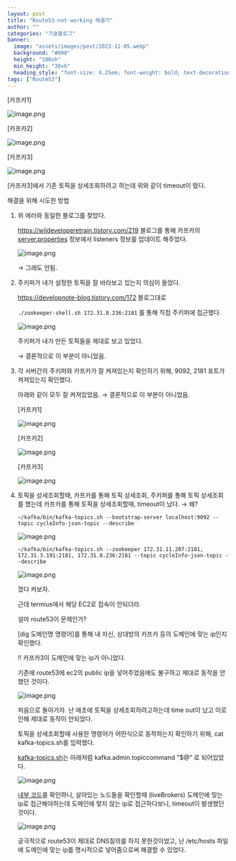 ```yaml
---
layout: post
title: "Route53-not-working 해결기"
author: ""
categories: "기술블로그"
banner:
  image: "assets/images/post/2023-11-05.webp"
  background: "#000"
  height: "100vh"
  min_height: "38vh"
  heading_style: "font-size: 4.25em; font-weight: bold; text-decoration: underline"
tags: ["Route53"]
---
```


[카프카1]

![image.png](attachment:630bda56-dd00-4f71-9331-8bc271fe5bab:image.png)

[카프카2]

![image.png](attachment:67a6c7a3-fcb2-47d0-b8fb-6cf4f80c9399:image.png)

[카프카3]

![image.png](attachment:7161bc3c-cba2-4575-a184-34164833c8b2:image.png)

[카프카3]에서 기존 토픽을 상세조회하려고 하는데 위와 같이 timeout이 떴다.

해결을 위해 시도한 방법

1. 위 에러와 동일한 블로그를 찾았다.

    https://wildeveloperetrain.tistory.com/219 블로그를 통해 카프카의 [server.properties](http://server.properties) 정보에서 listeners 정보를 업데이트 해주었다.

    ![image.png](attachment:86ec4f24-bf1a-4a29-afd7-ff1eca45aede:image.png)

    → 그래도 안됨.

2. 주키퍼가 내가 설정한 토픽을 잘 바라보고 있는지 의심이 들었다.

    https://developnote-blog.tistory.com/172 블로그대로

    `./zookeeper-shell.sh 172.31.8.236:2181` 를 통해 직접 주키퍼에 접근했다.

    ![image.png](attachment:bcfdf794-34e5-42ec-97fb-4d53d6e98d8c:image.png)

    주키퍼가 내가 만든 토픽들을 제대로 보고 있었다.

    → 결론적으로 이 부분이 아니었음.

3. 각 서버간의 주키퍼와 카프카가 잘 켜져있는지 확인하기 위해, 9092, 2181 포트가 켜져있는지 확인했다.

    아래와 같이 모두 잘 켜져있었음. → 결론적으로 이 부분이 아니었음.

    [카프카1]

    ![image.png](attachment:9fa9a4f0-e286-4ff4-b3bf-ebb16fd19495:image.png)

    [카프카2]

    ![image.png](attachment:3a1dc6be-e09d-4a02-a3cf-b54e7b17413a:image.png)

    [카프카3]

    ![image.png](attachment:e2be5178-e5fd-424c-afcf-650c706872af:image.png)

4. 토픽을 상세조회할때, 카프카를 통해 토픽 상세조회, 주키퍼를 통해 토픽 상세조회를 했는데 카프카를 통해 토픽을 상세조회할때, timeout이 났다. → 왜?

    `~/kafka/bin/kafka-topics.sh --bootstrap-server localhost:9092 --topic cycleInfo-json-topic --describe`

    ![image.png](attachment:7d9061c9-dcb3-4bbf-acc9-0463c17ca2c9:image.png)

    `~/kafka/bin/kafka-topics.sh --zookeeper 172.31.11.207:2181, 172.31.3.191:2181, 172.31.8.236:2181 --topic cycleInfo-json-topic --describe`

    ![image.png](attachment:81e8aefe-77d1-4e1c-9d48-74861dfe50ba:image.png)

    껐다 켜보자.

    근데 termius에서 해당 EC2로 접속이 안되더라.

    설마 route53이 문제인가?

    [dig 도메인명 명령어]를 통해 내 자신, 상대방의 카프카 등의 도메인에 맞는 ip인지 확인했다.

    !! 카프카3이 도메인에 맞는 ip가 아니었다.

    기존에 route53에 ec2의 public ip을 넣어주었음에도 불구하고 제대로 동작을 안했던 것이다.

    ![image.png](attachment:cd631130-6117-4c84-abcb-c65ddafbdc5d:image.png)

    처음으로 돌아가자. 난 애초에 토픽을 상세조회하려고하는데 time out이 났고 이로 인해 제대로 동작이 안되었다.

    토픽을 상세조회할때 사용한 명령어가 어떤식으로 동작하는지 확인하기 위해, cat kafka-topics.sh를 입력했다.

    [kafka-topics.sh](http://kafka-topics.sh)는 아래처럼 kafka.admin.topiccommand "$@” 로 되어있었다.

    ![image.png](attachment:516f246e-3db5-4805-b194-b743e93b1e40:image.png)

    [내부 코드](https://github.com/a0x8o/kafka/blob/master/core/src/main/scala/kafka/admin/TopicCommand.scala#L299)를 확인하니, 살아있는 노드들을 확인할때 (liveBrokers) 도메인에 맞는 ip로 접근해야하는데 도메인에 맞지 않는 ip로 접근하다보니, timeout이 발생했던 것이다.

    ![image.png](attachment:6affcf79-838f-4b39-a2ca-b1ccdafa5117:image.png)

    궁극적으로 route53이 제대로 DNS질의를 하지 못한것이었고, 난 /etc/hosts 파일에 도메인에 맞는 ip를 명시적으로 넣어줌으로써 해결할 수 있었다.
